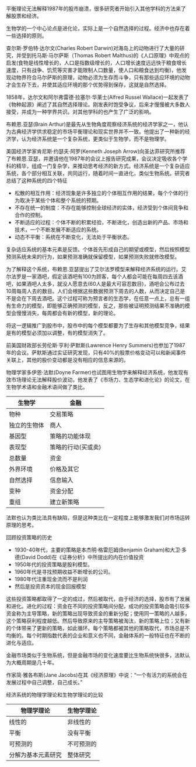 平衡理论无法解释1987年的股市崩溃，很多研究者开始引入其他学科的方法来了解股票和经济。



生物学的一个中心论点是进化论，实际上是一个自然选择的过程。经济中也存在着一些选择的原则。



查尔斯·罗伯特·达尔文(Charles Robert Darwin)对海岛上的动物进行了大量的研究，并受到托马斯·马尔萨斯（Thomas Robert Malthus)的《人口原理》中观点的启发(食物是线性增长的，人口是指数级增长的，人口增长速度远远快于粮食增长速度，只有战争、饥荒等灾害才能限制人口数量，使人口和粮食达到均衡)，他发现动物界符合马尔萨斯的原理，动物必须为生存而斗争，只有那些适应环境的动物才会生存下去，并使其适应环境的那个优势得到保存，这就是自然选择。

1858年，达尔文和阿尔弗雷德·拉塞尔·华莱士(Alfred Russel Wallace)一起发表了《物种起源》阐述了其自然选择理论。刚发表时饱受争议，后来才慢慢被大多数人接受，并成为一种学界共识。对其他学科的也产生了广泛的影响。



布赖恩.亚瑟(Brain Arthur)是最先从生物角度观察经济系统的经济学家之一，他认为古典经济学供求稳定的市场平衡理论和现实世界并不一致。他提出了一种新的经济学，认为经济系统是一个复杂系统，更类似于生物学，而不是物理学。

美国经济学家肯尼斯·约瑟夫·阿罗(Kenneth Joseph Arrow)向圣达菲研究所推荐了布赖恩.亚瑟，并邀请他在1987年的会议上报告研究成果，会议决定吸收各个学科的精华，组成一门复杂学，来推动思考经济的新方式。经济系统是一个复杂适应系统，各个部分相互关联，共同运行，随着时间一直进化，类似生物系统。研究者总结了这种系统的四个特征

+ 松散的相互作用：经济现象是许多独立的个体相互作用的结果，每个个体的行为取决于某些个体和整个系统的预期。
+ 不存在统一的制度：不存在能够控制全球经济的实体，经济受到个体间竞争和合作的控制。
+ 不断适应的过程：个体不断的积累经验，不断进化，创造出新的产品、市场和技术，一个不断发展不断适应的系统。
+ 动态不平衡：系统在不断变化，无法处于平衡状态。

复杂适应系统的基本元素是反馈。个体首先形成自己的期望或模型，然后按照模型预测系统未来的行为，如果预测准确就保留模型，如果预测失败就修改模型。

为了解释这个系统，布赖恩.亚瑟提出了艾尔法罗模型来解释经济系统的运行。艾尔法罗是一家酒吧，假定该酒吧有100为顾客，每个人都会可能在每周四去该酒吧，如果酒吧人太多，就没人愿意去(60人是最大可容忍数目)，酒吧会公布过去10周每周人去的数目。人们会根据这些数据预测下周去的人数，从而决定自己是不是会在下周去酒吧。这个过程可称为预言者的生态学，在任意一点上，总有一组有生命力的模型，即能够正确预测的模型，反之，那些被证明预测结果不准确的模型会慢慢消失，每周都会有新的模型，新的理论。



将这一逻辑推广到股市中，股市中的每个模型都要为了生存和其他模型竞争，结果是有的模型必须加以调整，有的模型消失了。

前美国财政部长劳伦斯·亨利·萨默斯(Lawrence Henry Summers)也参加了1987年的会议。萨默斯通过实证研究发现，只有40%的股票价格变动可以和新闻事件关联上，其他的股价变动都是没有相应的信息来源的。

物理学家多伊恩·法默(Doyne Farmer)也试图用生物学来解释经济系统，他发现有效市场理论无法解释股价波动，他发表了《市场力、生态学和进化论》的论文，在生物学术语和金融术语间做了类比。

| 生物学       | 金融               |
| ------------ | ------------------ |
| 物种         | 交易策略           |
| 独立的生物体 | 商人               |
| 基因型       | 策略的功能体现     |
| 表现型       | 策略的行动(买或卖) |
| 总数量       | 资金               |
| 外界环境     | 价格及其它         |
| 自然选择     | 信息输入           |
| 变种         | 资金分配           |
| 重组         | 建立新策略         |

法默也认为类比法具有缺陷，但是这种类比在一定程度上能够激发我们对市场运转原理的思考。



回顾投资策略的历史

+ 1930-40年代，主要的策略是本杰明·格雷厄姆(Benjamin Graham)和大卫·多德(David Dodd)在《证券分析》中所提出的内在价值投资
+ 1950年代的投资策略是股利模型。
+ 1960年代是寻找预期收益不断增长的公司。
+ 1980年代注重现金流而不是利润
+ 然后是投资资本的现金回报模型

这些投资策略都取得了一定的成过，然后被取代，由于经济的选择，股市有了发展和进化。进化的过程：资金在不同的投资策略间分配，成功的投资策略会吸引较多资金称为主导策略，新的策略出现导致资金的重新分配；使用同一策略的人越多，这个策略获利程度越低。然后导致原来的主导策略被淘汰，新的策略上位；又有新的个体带来了更新的策略，如此循环。每个策略都被其他的策略取代，市场总是不均衡的。每个时期指数代表的企业和意义也不同，金融体系的一般特征也在不断的进化与适应。



金融市场类似于生物系统，但是金融市场的变化速度要比生物系统快很多，法默认为大概周期是几十年。



作家简·雅各布斯(Jane Jacobs)在其《经济原理》中说：“一个有活力的系统会在发展过程中自己调整，自己成长。”



经济系统的物理学理论和生物学理论的比较

| 物理学理论         | 生物学理论 |
| ------------------ | ---------- |
| 线性的             | 非线性的   |
| 平衡               | 没有平衡   |
| 可预测的           | 不可预测的 |
| 分解为基本元素研究 | 整体研究   |



